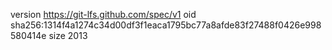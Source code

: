 version https://git-lfs.github.com/spec/v1
oid sha256:1314f4a1274c34d00df3f1eaca1795bc77a8afde83f27488f0426e998580414e
size 2013
